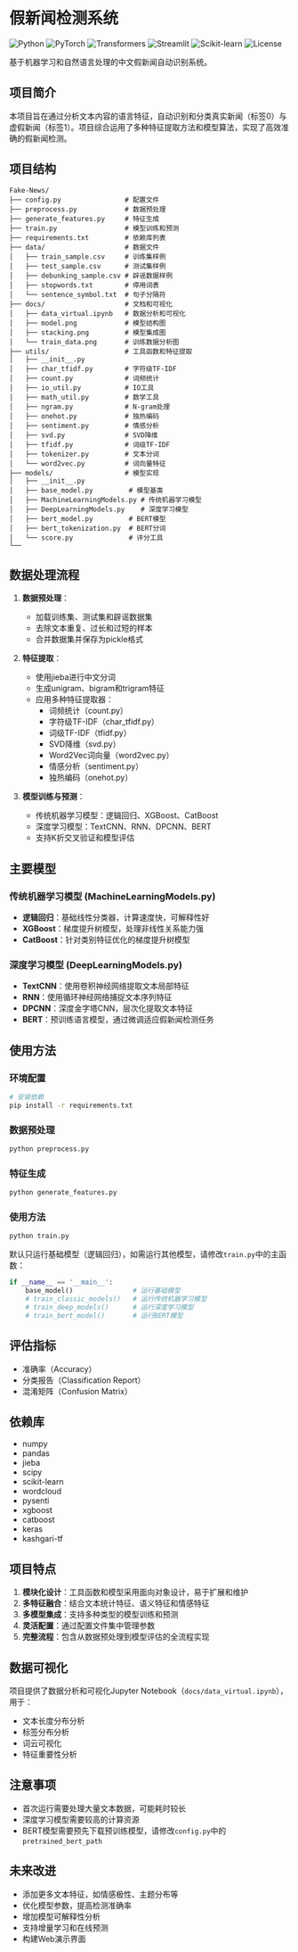 # 假新闻检测系统

![Python](https://img.shields.io/badge/Python-3.8+-blue.svg)
![PyTorch](https://img.shields.io/badge/PyTorch-1.10+-orange.svg)
![Transformers](https://img.shields.io/badge/Transformers-4.0+-green.svg)
![Streamlit](https://img.shields.io/badge/Streamlit-1.28+-red.svg)
![Scikit-learn](https://img.shields.io/badge/Scikit--learn-1.0+-blueviolet.svg)
![License](https://img.shields.io/badge/License-MIT-yellow.svg)

基于机器学习和自然语言处理的中文假新闻自动识别系统。

## 项目简介

本项目旨在通过分析文本内容的语言特征，自动识别和分类真实新闻（标签0）与虚假新闻（标签1）。项目综合运用了多种特征提取方法和模型算法，实现了高效准确的假新闻检测。

## 项目结构

```
Fake-News/
├── config.py                # 配置文件
├── preprocess.py            # 数据预处理
├── generate_features.py     # 特征生成
├── train.py                 # 模型训练和预测
├── requirements.txt         # 依赖库列表
├── data/                    # 数据文件
│   ├── train_sample.csv     # 训练集样例
│   ├── test_sample.csv      # 测试集样例
│   ├── debunking_sample.csv # 辟谣数据样例
│   ├── stopwords.txt        # 停用词表
│   └── sentence_symbol.txt  # 句子分隔符
├── docs/                    # 文档和可视化
│   ├── data_virtual.ipynb   # 数据分析和可视化
│   ├── model.png            # 模型结构图
│   ├── stacking.png         # 模型集成图
│   └── train_data.png       # 训练数据分析图
├── utils/                   # 工具函数和特征提取
│   ├── __init__.py
│   ├── char_tfidf.py        # 字符级TF-IDF
│   ├── count.py             # 词频统计
│   ├── io_util.py           # IO工具
│   ├── math_util.py         # 数学工具
│   ├── ngram.py             # N-gram处理
│   ├── onehot.py            # 独热编码
│   ├── sentiment.py         # 情感分析
│   ├── svd.py               # SVD降维
│   ├── tfidf.py             # 词级TF-IDF
│   ├── tokenizer.py         # 文本分词
│   └── word2vec.py          # 词向量特征
├── models/                  # 模型实现
│   ├── __init__.py
│   ├── base_model.py         # 模型基类
│   ├── MachineLearningModels.py # 传统机器学习模型
│   ├── DeepLearningModels.py    # 深度学习模型
│   ├── bert_model.py         # BERT模型
│   ├── bert_tokenization.py  # BERT分词
│   └── score.py              # 评分工具
└──
```

## 数据处理流程

1. **数据预处理**：
   - 加载训练集、测试集和辟谣数据集
   - 去除文本重复、过长和过短的样本
   - 合并数据集并保存为pickle格式

2. **特征提取**：
   - 使用jieba进行中文分词
   - 生成unigram、bigram和trigram特征
   - 应用多种特征提取器：
     * 词频统计（count.py）
     * 字符级TF-IDF（char_tfidf.py）
     * 词级TF-IDF（tfidf.py）
     * SVD降维（svd.py）
     * Word2Vec词向量（word2vec.py）
     * 情感分析（sentiment.py）
     * 独热编码（onehot.py）

3. **模型训练与预测**：
   - 传统机器学习模型：逻辑回归、XGBoost、CatBoost
   - 深度学习模型：TextCNN、RNN、DPCNN、BERT
   - 支持K折交叉验证和模型评估

## 主要模型

### 传统机器学习模型 (MachineLearningModels.py)

- **逻辑回归**：基础线性分类器，计算速度快，可解释性好
- **XGBoost**：梯度提升树模型，处理非线性关系能力强
- **CatBoost**：针对类别特征优化的梯度提升树模型

### 深度学习模型 (DeepLearningModels.py)

- **TextCNN**：使用卷积神经网络提取文本局部特征
- **RNN**：使用循环神经网络捕捉文本序列特征
- **DPCNN**：深度金字塔CNN，层次化提取文本特征
- **BERT**：预训练语言模型，通过微调适应假新闻检测任务

## 使用方法

### 环境配置

```bash
# 安装依赖
pip install -r requirements.txt
```

### 数据预处理

```bash
python preprocess.py
```

### 特征生成

```bash
python generate_features.py
```

### 使用方法

```bash
python train.py
```

默认只运行基础模型（逻辑回归），如需运行其他模型，请修改`train.py`中的主函数：

```python
if __name__ == '__main__':
    base_model()               # 运行基础模型
    # train_classic_models()   # 运行传统机器学习模型
    # train_deep_models()      # 运行深度学习模型
    # train_bert_model()       # 运行BERT模型
```

## 评估指标

- 准确率（Accuracy）
- 分类报告（Classification Report）
- 混淆矩阵（Confusion Matrix）

## 依赖库

- numpy
- pandas
- jieba
- scipy
- scikit-learn
- wordcloud
- pysenti
- xgboost
- catboost
- keras
- kashgari-tf

## 项目特点

1. **模块化设计**：工具函数和模型采用面向对象设计，易于扩展和维护
2. **多特征融合**：结合文本统计特征、语义特征和情感特征
3. **多模型集成**：支持多种类型的模型训练和预测
4. **灵活配置**：通过配置文件集中管理参数
5. **完整流程**：包含从数据预处理到模型评估的全流程实现

## 数据可视化

项目提供了数据分析和可视化Jupyter Notebook（`docs/data_virtual.ipynb`），用于：
- 文本长度分布分析
- 标签分布分析
- 词云可视化
- 特征重要性分析

## 注意事项

- 首次运行需要处理大量文本数据，可能耗时较长
- 深度学习模型需要较高的计算资源
- BERT模型需要预先下载预训练模型，请修改`config.py`中的`pretrained_bert_path`

## 未来改进

- 添加更多文本特征，如情感极性、主题分布等
- 优化模型参数，提高检测准确率
- 增加模型可解释性分析
- 支持增量学习和在线预测
- 构建Web演示界面
